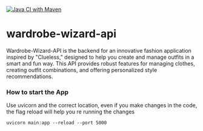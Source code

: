 [![Java CI with Maven](https://github.com/crisywini/wardrobe-wizard-api/actions/workflows/gradle.yml/badge.svg?branch=develop&event=push)](https://github.com/crisywini/wardrobe-wizard-api/actions/workflows/gradle.yml)

# wardrobe-wizard-api
Wardrobe-Wizard-API is the backend for an innovative fashion application inspired by "Clueless," designed to help you create and manage outfits in a smart and fun way. This API provides robust features for managing clothes, creating outfit combinations, and offering personalized style recommendations. 


### How to start the App

Use uvicorn and the correct location, even if you make changes in the code, the flag reload will help you re running the changes 

    uvicorn main:app --reload --port 5000

